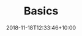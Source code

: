 ---
title: 'Basics'
date: 2018-11-18T12:33:46+10:00
icon: 'services/service-icon-1.png'
draft: false
featured: true
weight: 1
heroHeading: 'Basics'
heroSubHeading: 'The foundational knowledge on which all other programming is built'
heroBackground: 'services/service1.jpg'
summary: '
- Data Types

- Variables

- Control Flow (for while if else)

- Functions

- Modules/Imports

- Common Data Structures
'
---